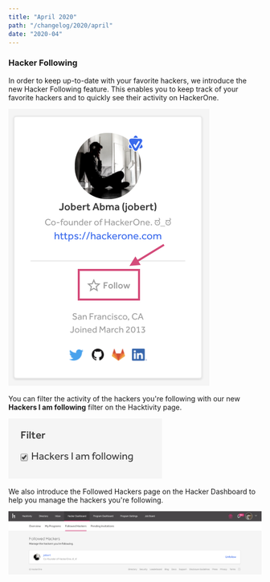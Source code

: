 ```yaml
---
title: "April 2020"
path: "/changelog/2020/april"
date: "2020-04"
---
```


### Hacker Following
In order to keep up-to-date with your favorite hackers, we introduce the new Hacker Following feature. This enables you to keep track of your favorite hackers and to quickly see their activity on HackerOne.

![hacker following](./images/april_2020_following.png)

You can filter the activity of the hackers you're following with our new **Hackers I am following** filter on the Hacktivity page.

![hacker following filter](./images/april_2020_hacker_following_filter.png)

We also introduce the Followed Hackers page on the Hacker Dashboard to help you manage the hackers you're following.

![followed hackers](./images/april_2020_followed_hackers.png)
